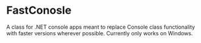 # FastConosle
A class for .NET console apps meant to replace Console class functionality with faster versions wherever possible. Currently only works on Windows.
